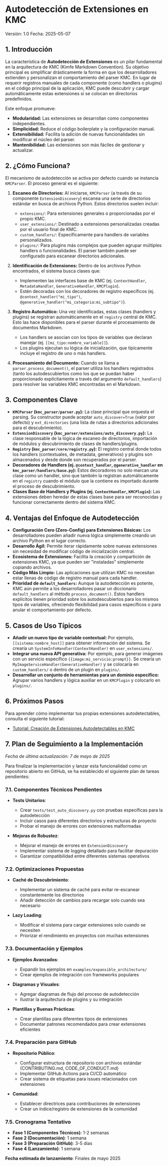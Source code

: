 # Autodetección de Extensiones en KMC

Versión: 1.0
Fecha: 2025-05-07

## 1. Introducción

La característica de **Autodetección de Extensiones** es un pilar fundamental en la arquitectura de KMC (Kimfe Markdown Convention). Su objetivo principal es simplificar drásticamente la forma en que los desarrolladores extienden y personalizan el comportamiento del parser KMC. En lugar de requerir registros manuales de cada componente (como handlers o plugins) en el código principal de la aplicación, KMC puede descubrir y cargar automáticamente estas extensiones si se colocan en directorios predefinidos.

Este enfoque promueve:

*   **Modularidad:** Las extensiones se desarrollan como componentes independientes.
*   **Simplicidad:** Reduce el código boilerplate y la configuración manual.
*   **Extensibilidad:** Facilita la adición de nuevas funcionalidades sin modificar el núcleo del parser.
*   **Mantenibilidad:** Las extensiones son más fáciles de gestionar y actualizar.

## 2. ¿Cómo Funciona?

El mecanismo de autodetección se activa por defecto cuando se instancia `KMCParser`. El proceso general es el siguiente:

1.  **Escaneo de Directorios:** Al iniciarse, `KMCParser` (a través de su componente `ExtensionDiscovery`) escanea una serie de directorios estándar en busca de archivos Python. Estos directorios suelen incluir:
    *   `extensions/`: Para extensiones generales o proporcionadas por el propio KMC.
    *   `user_extensions/`: Destinado a extensiones personalizadas creadas por el usuario final de KMC.
    *   `custom_handlers/`: Específicamente para handlers de variables personalizados.
    *   `plugins/`: Para plugins más complejos que pueden agrupar múltiples handlers o funcionalidades.
    El parser también puede ser configurado para escanear directorios adicionales.

2.  **Identificación de Extensiones:** Dentro de los archivos Python encontrados, el sistema busca clases que:
    *   Implementen las interfaces base de KMC (ej. `ContextHandler`, `MetadataHandler`, `GenerativeHandler`, `KMCPlugin`).
    *   Estén decoradas con los decoradores de registro específicos (ej. `@context_handler("mi_tipo")`, `@generative_handler("mi_categoria:mi_subtipo")`).

3.  **Registro Automático:** Una vez identificadas, estas clases (handlers y plugins) se registran automáticamente en el `registry` central de KMC. Esto las hace disponibles para el parser durante el procesamiento de documentos Markdown.
    *   Los handlers se asocian con los tipos de variables que declaran manejar (ej. `[[mi_tipo:nombre_variable]]`).
    *   Los plugins ejecutan su lógica de inicialización, que típicamente incluye el registro de uno o más handlers.

4.  **Procesamiento del Documento:** Cuando se llama a `parser.process_document()`, el parser utiliza los handlers registrados (tanto los autodescubiertos como los que se puedan haber proporcionado explícitamente a través del argumento `default_handlers`) para resolver las variables KMC encontradas en el Markdown.

## 3. Componentes Clave

*   **`KMCParser` (`kmc_parser/parser.py`):** La clase principal que orquesta el parsing. Su constructor puede aceptar `auto_discover=True` (valor por defecto) y `ext_directories` (una lista de rutas a directorios adicionales para el descubrimiento).
*   **`ExtensionDiscovery` (`kmc_parser/extensions/auto_discovery.py`):** La clase responsable de la lógica de escaneo de directorios, importación de módulos y descubrimiento de clases de handlers/plugins.
*   **`Registry` (`kmc_parser/core/registry.py`):** El registro central donde todos los handlers (contextuales, de metadata, generativos) y plugins son almacenados y desde donde son recuperados por el parser.
*   **Decoradores de Handlers (ej. `@context_handler`, `@generative_handler` en `kmc_parser/handlers/base.py`):** Estos decoradores no solo marcan una clase como un handler, sino que también la registran automáticamente en el `registry` cuando el módulo que la contiene es importado durante el proceso de descubrimiento.
*   **Clases Base de Handlers y Plugins (ej. `ContextHandler`, `KMCPlugin`):** Las extensiones deben heredar de estas clases base para ser reconocidas y funcionar correctamente dentro del sistema KMC.

## 4. Ventajas del Enfoque de Autodetección

*   **Configuración Cero (Zero-Config) para Extensiones Básicas:** Los desarrolladores pueden añadir nueva lógica simplemente creando un archivo Python en el lugar correcto.
*   **Desarrollo Ágil:** Permite iterar rápidamente sobre nuevas extensiones sin necesidad de modificar código de inicialización central.
*   **Ecosistema de Extensiones:** Facilita la creación y compartición de extensiones KMC, ya que pueden ser "instaladas" simplemente copiando archivos.
*   **Código Más Limpio:** Las aplicaciones que utilizan KMC no necesitan estar llenas de código de registro manual para cada handler.
*   **Prioridad de `default_handlers`:** Aunque la autodetección es potente, KMC aún permite a los desarrolladores pasar un diccionario `default_handlers` al método `process_document()`. Estos handlers explícitos tienen prioridad sobre los autodescubiertos para los mismos tipos de variables, ofreciendo flexibilidad para casos específicos o para anular el comportamiento por defecto.

## 5. Casos de Uso Típicos

*   **Añadir un nuevo tipo de variable contextual:** Por ejemplo, `[[sistema:nombre_host]]` para obtener información del sistema. Se crearía un `SystemInfoHandler(ContextHandler)` en `user_extensions/`.
*   **Integrar una nueva API generativa:** Por ejemplo, para generar imágenes con un servicio específico `{{image:mi_servicio:prompt}}`. Se crearía un `MyImageServiceHandler(GenerativeHandler)` y se colocaría en `custom_handlers/` o dentro de un plugin en `plugins/`.
*   **Desarrollar un conjunto de herramientas para un dominio específico:** Agrupar varios handlers y lógica auxiliar en un `KMCPlugin` y colocarlo en `plugins/`.

## 6. Próximos Pasos

Para aprender cómo implementar tus propias extensiones autodetectables, consulta el siguiente tutorial:
*   [Tutorial: Creación de Extensiones Autodetectables en KMC](./auto_discovery/implementation.md)

## 7. Plan de Seguimiento a la Implementación

*Fecha de última actualización: 7 de mayo de 2025*

Para finalizar la implementación y lanzar esta funcionalidad como un repositorio abierto en GitHub, se ha establecido el siguiente plan de tareas pendientes:

### 7.1. Componentes Técnicos Pendientes

* **Tests Unitarios**:
  * Crear `tests/test_auto_discovery.py` con pruebas específicas para la autodetección
  * Incluir casos para diferentes directorios y estructuras de proyecto
  * Probar el manejo de errores con extensiones malformadas

* **Mejoras de Robustez**:
  * Mejorar el manejo de errores en `ExtensionDiscovery`
  * Implementar sistema de logging detallado para facilitar depuración
  * Garantizar compatibilidad entre diferentes sistemas operativos

### 7.2. Optimizaciones Propuestas

* **Caché de Descubrimiento**:
  * Implementar un sistema de caché para evitar re-escanear constantemente los directorios
  * Añadir detección de cambios para recargar solo cuando sea necesario

* **Lazy Loading**:
  * Modificar el sistema para cargar extensiones solo cuando se necesiten
  * Priorizar el rendimiento en proyectos con muchas extensiones

### 7.3. Documentación y Ejemplos

* **Ejemplos Avanzados**:
  * Expandir los ejemplos en `examples/expansible_architecture/`
  * Crear ejemplos de integración con frameworks populares

* **Diagramas y Visuales**:
  * Agregar diagramas de flujo del proceso de autodetección
  * Ilustrar la arquitectura de plugins y su integración

* **Plantillas y Buenas Prácticas**:
  * Crear plantillas para diferentes tipos de extensiones
  * Documentar patrones recomendados para crear extensiones eficientes

### 7.4. Preparación para GitHub

* **Repositorio Público**:
  * Configurar estructura de repositorio con archivos estándar (CONTRIBUTING.md, CODE_OF_CONDUCT.md)
  * Implementar GitHub Actions para CI/CD automático
  * Crear sistema de etiquetas para issues relacionados con extensiones

* **Comunidad**:
  * Establecer directrices para contribuciones de extensiones
  * Crear un índice/registro de extensiones de la comunidad

### 7.5. Cronograma Tentativo

* **Fase 1 (Componentes Técnicos)**: 1-2 semanas
* **Fase 2 (Documentación)**: 1 semana
* **Fase 3 (Preparación GitHub)**: 3-5 días
* **Fase 4 (Lanzamiento)**: 1 semana

**Fecha estimada de lanzamiento**: Finales de mayo 2025
